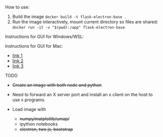 How to use:

1. Build the image
    `docker build -t flask-electron-base .`
2. Run the image interactively, mount current directory so files are shared:
    `docker run -it -v "$(pwd):/app" flask-electron-base`

Instructions for GUI for Windows/WSL:

Instructions for GUI for Mac:
* [link
1](https://calbertts.medium.com/developing-electron-apps-in-macos-afd21b4a59e3#.avdge04d6)
* [link 2](https://blog.jessfraz.com/post/docker-containers-on-the-desktop/)
* [link
3](https://medium.com/@SaravSun/running-gui-applications-inside-docker-containers-83d65c0db110)

TODO

* ~~Create an image with both node and python~~
* Need to forward an X server port and install an x client on the host to use x
programs.

* Load image with 
    * ~~numpy/matplotlib/umap/~~
    * ipython notebooks
    * ~~electron, two js, bootstrap~~
